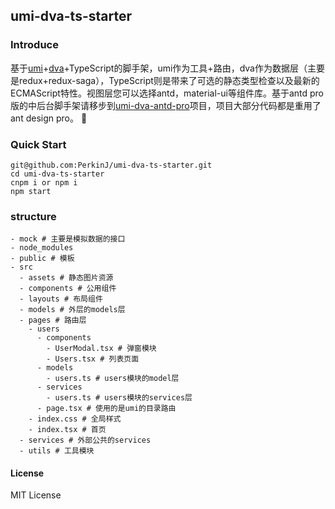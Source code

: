 ## umi-dva-ts-starter

### Introduce
基于[umi](https://umijs.org/docs/zh-Hans/introduction.html)+[dva](https://github.com/dvajs/dva)+TypeScript的脚手架，umi作为工具+路由，dva作为数据层（主要是redux+redux-saga），TypeScript则是带来了可选的静态类型检查以及最新的ECMAScript特性。视图层您可以选择antd，material-ui等组件库。基于antd pro版的中后台脚手架请移步到[umi-dva-antd-pro](https://github.com/PerkinJ/umi-dva-antd-pro)项目，项目大部分代码都是重用了 ant design pro。

### Quick Start
```
git@github.com:PerkinJ/umi-dva-ts-starter.git
cd umi-dva-ts-starter
cnpm i or npm i
npm start
```
### structure
```
- mock # 主要是模拟数据的接口
- node_modules
- public # 模板
- src
  - assets # 静态图片资源
  - components # 公用组件
  - layouts # 布局组件
  - models # 外层的models层
  - pages # 路由层
    - users
      - components
        - UserModal.tsx # 弹窗模块
        - Users.tsx # 列表页面
      - models
        - users.ts # users模块的model层
      - services
        - users.ts # users模块的services层
      - page.tsx # 使用的是umi的目录路由
    - index.css # 全局样式
    - index.tsx # 首页
  - services # 外部公共的services
  - utils # 工具模块
```

#### License
MIT License
